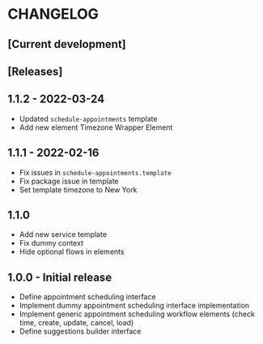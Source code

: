 # CHANGELOG

## [Current development]

## [Releases]

## 1.1.2 - 2022-03-24

* Updated `schedule-appointments` template
* Add new element Timezone Wrapper Element 

## 1.1.1 - 2022-02-16

* Fix issues in `schedule-appointments.template`
* Fix package issue in template
* Set template timezone to New York

## 1.1.0

* Add new service template
* Fix dummy context
* Hide optional flows in elements

## 1.0.0 - Initial release

* Define appointment scheduling interface
* Implement dummy appointment scheduling interface implementation
* Implement generic appointment scheduling workflow elements (check time, create, update, cancel, load)
* Define suggestions builder interface
